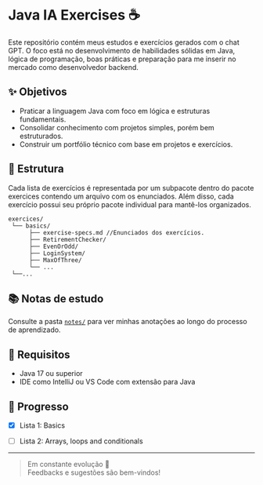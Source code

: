 # Java IA Exercises ☕

Este repositório contém meus estudos e exercícios gerados com o chat GPT. O foco está no desenvolvimento de habilidades sólidas em Java, lógica de programação, boas práticas e preparação para me inserir no mercado como desenvolvedor backend.

## ✨ Objetivos

- Praticar a linguagem Java com foco em lógica e estruturas fundamentais.
- Consolidar conhecimento com projetos simples, porém bem estruturados.
- Construir um portfólio técnico com base em projetos e exercícios.

## 📁 Estrutura

Cada lista de exercícios é representada por um subpacote dentro do pacote exercices contendo um arquivo com os enunciados. Além disso, cada exercício possui 
seu próprio pacote individual para mantê-los organizados.
```
exercices/
 └── basics/
      ├── exercise-specs.md //Enunciados dos exercícios.
      ├── RetirementChecker/ 
      ├── EvenOrOdd/  
      ├── LoginSystem/  
      ├── MaxOfThree/  
      └── ...
 └──...
```

## 📚 Notas de estudo

Consulte a pasta [`notes/`](notes/) para ver minhas anotações ao longo do processo de aprendizado.

## 🔧 Requisitos

- Java 17 ou superior
- IDE como IntelliJ ou VS Code com extensão para Java

## 📌 Progresso

- [x] Lista 1: Basics
- [ ] Lista 2: Arrays, loops and conditionals


---

> Em constante evolução 🚀  
> Feedbacks e sugestões são bem-vindos!
